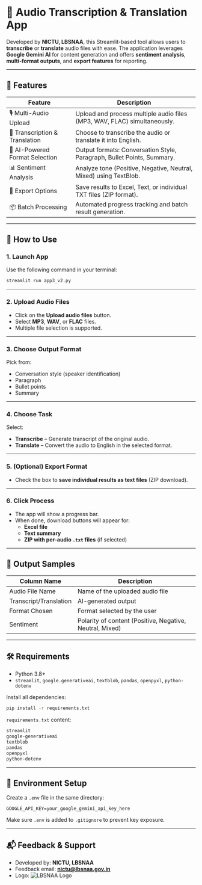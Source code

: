 
# 📘 Audio Transcription & Translation App

Developed by **NICTU, LBSNAA**, this Streamlit-based tool allows users to **transcribe** or **translate** audio files with ease. The application leverages **Google Gemini AI** for content generation and offers **sentiment analysis**, **multi-format outputs**, and **export features** for reporting.

---

## 🧩 Features

| Feature                          | Description |
|----------------------------------|-------------|
| 🎙️ Multi-Audio Upload           | Upload and process multiple audio files (MP3, WAV, FLAC) simultaneously. |
| 📝 Transcription & Translation   | Choose to transcribe the audio or translate it into English. |
| 🧠 AI-Powered Format Selection   | Output formats: Conversation Style, Paragraph, Bullet Points, Summary. |
| 📊 Sentiment Analysis           | Analyze tone (Positive, Negative, Neutral, Mixed) using TextBlob. |
| 📁 Export Options               | Save results to Excel, Text, or individual TXT files (ZIP format). |
| 📦 Batch Processing             | Automated progress tracking and batch result generation. |

---

## 🚀 How to Use

### 1. Launch App
Use the following command in your terminal:

```bash
streamlit run app3_v2.py
```

---

### 2. Upload Audio Files
- Click on the **Upload audio files** button.
- Select **MP3**, **WAV**, or **FLAC** files.
- Multiple file selection is supported.

---

### 3. Choose Output Format
Pick from:
- Conversation style (speaker identification)
- Paragraph
- Bullet points
- Summary

---

### 4. Choose Task
Select:
- **Transcribe** – Generate transcript of the original audio.
- **Translate** – Convert the audio to English in the selected format.

---

### 5. (Optional) Export Format
- Check the box to **save individual results as text files** (ZIP download).

---

### 6. Click **Process**
- The app will show a progress bar.
- When done, download buttons will appear for:
  - **Excel file**
  - **Text summary**
  - **ZIP with per-audio `.txt` files** (if selected)

---

## 📂 Output Samples

| Column Name            | Description |
|------------------------|-------------|
| Audio File Name        | Name of the uploaded audio file |
| Transcript/Translation | AI-generated output |
| Format Chosen          | Format selected by the user |
| Sentiment              | Polarity of content (Positive, Negative, Neutral, Mixed) |

---

## 🛠️ Requirements

- Python 3.8+
- `streamlit`, `google.generativeai`, `textblob`, `pandas`, `openpyxl`, `python-dotenv`

Install all dependencies:

```bash
pip install -r requirements.txt
```

`requirements.txt` content:
```txt
streamlit
google-generativeai
textblob
pandas
openpyxl
python-dotenv
```

---

## 🔐 Environment Setup

Create a `.env` file in the same directory:

```env
GOOGLE_API_KEY=your_google_gemini_api_key_here
```

Make sure `.env` is added to `.gitignore` to prevent key exposure.

---

## 📬 Feedback & Support

- Developed by: **NICTU, LBSNAA**
- Feedback email: **nictu@lbsnaa.gov.in**
- Logo: ![LBSNAA Logo](https://www.lbsnaa.gov.in/images/lbsnaa-logo.png)
